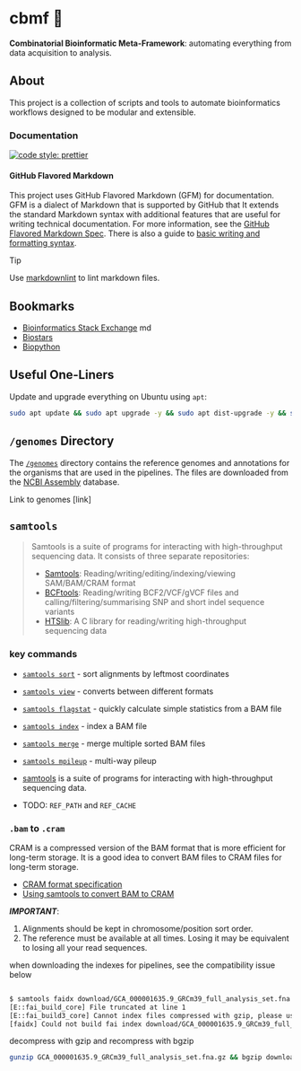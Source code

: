 <!-- markdownlint-disable MD013 -->
# cbmf 🧬

**Combinatorial Bioinformatic Meta-Framework**: automating everything from data acquisition to analysis.

## About

This project is a collection of scripts and tools to automate bioinformatics workflows designed to be modular and extensible.

### Documentation

[![code style: prettier](https://img.shields.io/badge/code_style-prettier-ff69b4.svg?style=flat-square)](https://github.com/prettier/prettier)

#### GitHub Flavored Markdown

This project uses GitHub Flavored Markdown (GFM) for documentation. GFM is a dialect of Markdown that is supported by GitHub that It extends the standard Markdown syntax with additional features that are useful for writing technical documentation. For more information, see the [GitHub Flavored Markdown Spec](https://github.github.com/gfm/). There is also a guide to [basic writing and formatting syntax](https://docs.github.com/en/github/writing-on-github/basic-writing-and-formatting-syntax).

> [!TIP]
> Use [markdownlint](https://github.com/DavidAnson/markdownlint) to lint markdown files.

## Bookmarks

- [Bioinformatics Stack Exchange](https://bioinformatics.stackexchange.com/) md
- [Biostars](https://www.biostars.org/)
- [Biopython](https://biopython.org/)

## Useful One-Liners

Update and upgrade everything on Ubuntu using `apt`:

```sh
sudo apt update && sudo apt upgrade -y && sudo apt dist-upgrade -y && sudo apt autoremove -y
```

## `/genomes` Directory

The [`/genomes`](./genomes/README.md) directory contains the reference genomes and annotations for the organisms that are used in the pipelines. The files are downloaded from the [NCBI Assembly](https://www.ncbi.nlm.nih.gov/assembly) database.

Link to genomes [link]

## `samtools`

> Samtools is a suite of programs for interacting with high-throughput sequencing data. It consists of three separate repositories:
>
> - [Samtools](https:/github.com/samtools/samtools): Reading/writing/editing/indexing/viewing SAM/BAM/CRAM format
> - [BCFtools](https:/github.com/samtools/bcftools): Reading/writing BCF2/VCF/gVCF files and calling/filtering/summarising SNP and short indel sequence variants
> - [HTSlib](https:/github.com/samtools/): A C library for reading/writing high-throughput sequencing data

### key commands

- [`samtools sort`](https://www.htslib.org/doc/samtools-sort.html) - sort alignments by leftmost coordinates
- [`samtools view`](https://www.htslib.org/doc/samtools-view.html) - converts between different formats
- [`samtools flagstat`](https://www.htslib.org/doc/samtools-flagstat.html) - quickly calculate simple statistics from a BAM file
- [`samtools index`](https://www.htslib.org/doc/samtools-index.html) - index a BAM file
- [`samtools merge`](https://www.htslib.org/doc/samtools-merge.html) - merge multiple sorted BAM files
- [`samtools mpileup`](https://www.htslib.org/doc/samtools-mpileup.html) - multi-way pileup

- [samtools](http://www.htslib.org/doc/samtools.html) is a suite of programs for interacting with high-throughput sequencing data.
- TODO: `REF_PATH` and `REF_CACHE`

### `.bam` to `.cram`

CRAM is a compressed version of the BAM format that is more efficient for long-term storage. It is a good idea to convert BAM files to CRAM files for long-term storage.

- [CRAM format specification](https://samtools.github.io/hts-specs/CRAMv3.pdf)
- [Using samtools to convert BAM to CRAM](https://www.htslib.org/workflow/cram.html)

**_IMPORTANT_**:

1. Alignments should be kept in chromosome/position sort order.
2. The reference must be available at all times. Losing it may be equivalent to losing all your read sequences.

when downloading the indexes for pipelines, see the compatibility issue below

```sh

$ samtools faidx download/GCA_000001635.9_GRCm39_full_analysis_set.fna.gz
[E::fai_build_core] File truncated at line 1
[E::fai_build3_core] Cannot index files compressed with gzip, please use bgzip
[faidx] Could not build fai index download/GCA_000001635.9_GRCm39_full_analysis_set.fna.gz.fai

```

decompress with gzip and recompress with bgzip

```sh
gunzip GCA_000001635.9_GRCm39_full_analysis_set.fna.gz && bgzip download/GCA_000001635.9_GRCm39_full_analysis_set.fna
```
